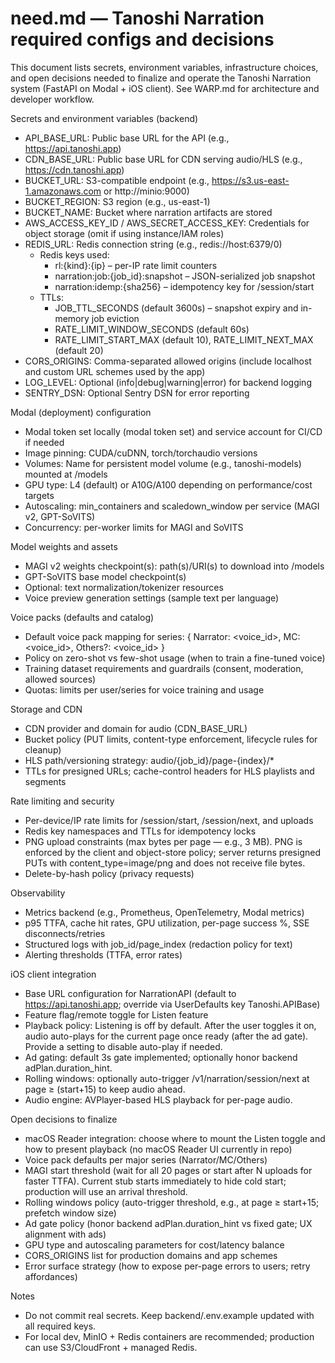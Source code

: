 # need.md — Tanoshi Narration required configs and decisions

This document lists secrets, environment variables, infrastructure choices, and open decisions needed to finalize and operate the Tanoshi Narration system (FastAPI on Modal + iOS client). See WARP.md for architecture and developer workflow.

Secrets and environment variables (backend)
- API_BASE_URL: Public base URL for the API (e.g., https://api.tanoshi.app)
- CDN_BASE_URL: Public base URL for CDN serving audio/HLS (e.g., https://cdn.tanoshi.app)
- BUCKET_URL: S3-compatible endpoint (e.g., https://s3.us-east-1.amazonaws.com or http://minio:9000)
- BUCKET_REGION: S3 region (e.g., us-east-1)
- BUCKET_NAME: Bucket where narration artifacts are stored
- AWS_ACCESS_KEY_ID / AWS_SECRET_ACCESS_KEY: Credentials for object storage (omit if using instance/IAM roles)
- REDIS_URL: Redis connection string (e.g., redis://host:6379/0)
  - Redis keys used:
    - rl:{kind}:{ip} – per-IP rate limit counters
    - narration:job:{job_id}:snapshot – JSON-serialized job snapshot
    - narration:idemp:{sha256} – idempotency key for /session/start
  - TTLs:
    - JOB_TTL_SECONDS (default 3600s) – snapshot expiry and in-memory job eviction
    - RATE_LIMIT_WINDOW_SECONDS (default 60s)
    - RATE_LIMIT_START_MAX (default 10), RATE_LIMIT_NEXT_MAX (default 20)
- CORS_ORIGINS: Comma-separated allowed origins (include localhost and custom URL schemes used by the app)
- LOG_LEVEL: Optional (info|debug|warning|error) for backend logging
- SENTRY_DSN: Optional Sentry DSN for error reporting

Modal (deployment) configuration
- Modal token set locally (modal token set) and service account for CI/CD if needed
- Image pinning: CUDA/cuDNN, torch/torchaudio versions
- Volumes: Name for persistent model volume (e.g., tanoshi-models) mounted at /models
- GPU type: L4 (default) or A10G/A100 depending on performance/cost targets
- Autoscaling: min_containers and scaledown_window per service (MAGI v2, GPT-SoVITS)
- Concurrency: per-worker limits for MAGI and SoVITS

Model weights and assets
- MAGI v2 weights checkpoint(s): path(s)/URI(s) to download into /models
- GPT-SoVITS base model checkpoint(s)
- Optional: text normalization/tokenizer resources
- Voice preview generation settings (sample text per language)

Voice packs (defaults and catalog)
- Default voice pack mapping for series: { Narrator: <voice_id>, MC: <voice_id>, Others?: <voice_id> }
- Policy on zero-shot vs few-shot usage (when to train a fine-tuned voice)
- Training dataset requirements and guardrails (consent, moderation, allowed sources)
- Quotas: limits per user/series for voice training and usage

Storage and CDN
- CDN provider and domain for audio (CDN_BASE_URL)
- Bucket policy (PUT limits, content-type enforcement, lifecycle rules for cleanup)
- HLS path/versioning strategy: audio/{job_id}/page-{index}/*
- TTLs for presigned URLs; cache-control headers for HLS playlists and segments

Rate limiting and security
- Per-device/IP rate limits for /session/start, /session/next, and uploads
- Redis key namespaces and TTLs for idempotency locks
- PNG upload constraints (max bytes per page — e.g., 3 MB). PNG is enforced by the client and object-store policy; server returns presigned PUTs with content_type=image/png and does not receive file bytes.
- Delete-by-hash policy (privacy requests)

Observability
- Metrics backend (e.g., Prometheus, OpenTelemetry, Modal metrics)
- p95 TTFA, cache hit rates, GPU utilization, per-page success %, SSE disconnects/retries
- Structured logs with job_id/page_index (redaction policy for text)
- Alerting thresholds (TTFA, error rates)

iOS client integration
- Base URL configuration for NarrationAPI (default to https://api.tanoshi.app; override via UserDefaults key Tanoshi.APIBase)
- Feature flag/remote toggle for Listen feature
- Playback policy: Listening is off by default. After the user toggles it on, audio auto-plays for the current page once ready (after the ad gate). Provide a setting to disable auto-play if needed.
- Ad gating: default 3s gate implemented; optionally honor backend adPlan.duration_hint.
- Rolling windows: optionally auto-trigger /v1/narration/session/next at page ≥ (start+15) to keep audio ahead.
- Audio engine: AVPlayer-based HLS playback for per-page audio.

Open decisions to finalize
- macOS Reader integration: choose where to mount the Listen toggle and how to present playback (no macOS Reader UI currently in repo)
- Voice pack defaults per major series (Narrator/MC/Others)
- MAGI start threshold (wait for all 20 pages or start after N uploads for faster TTFA). Current stub starts immediately to hide cold start; production will use an arrival threshold.
- Rolling windows policy (auto-trigger threshold, e.g., at page ≥ start+15; prefetch window size)
- Ad gate policy (honor backend adPlan.duration_hint vs fixed gate; UX alignment with ads)
- GPU type and autoscaling parameters for cost/latency balance
- CORS_ORIGINS list for production domains and app schemes
- Error surface strategy (how to expose per-page errors to users; retry affordances)

Notes
- Do not commit real secrets. Keep backend/.env.example updated with all required keys.
- For local dev, MinIO + Redis containers are recommended; production can use S3/CloudFront + managed Redis.

